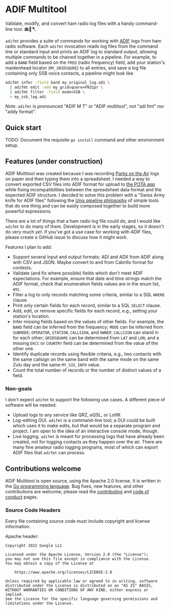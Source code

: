 # ADIF Multitool

Validate, modify, and convert ham radio log files with a handy command-line
tool. 📻🌳🪓

`adifmt` provides a suite of commands for working with [ADIF](https://adif.org/)
logs from ham radio software. Each `adifmt` invocation reads log files from the
command line or standard input and prints an ADIF log to standard output,
allowing multiple commands to be chained together in a pipeline. For example, to
add a `BAND` field based on the `FREQ` (radio frequency) field, add your
station's maidenhead locator (`MY_GRIDSQURE`) to all entries, and save a log
file containing only SSB voice contacts, a pipeline might look like

```sh
adifmt infer -field band my_original_log.adi \
  | adifmt edit -add my_gridsquare=FN31pr \
  | adifmt filter -field mode=SSB \
  > my_ssb_log.adi
```

*Note*: `adifmt` is pronounced "ADIF M T" or "ADIF multitool", not "adi fmt" nor
"addy format".

## Quick start

TODO: Document the requisite `go install` command and other environment setup.

## Features (under construction)

ADIF Multitool was created because I was recording
[Parks on the Air](https://parksontheair.com/) logs on paper and then typing
them into a spreadsheet. I needed a way to convert exported CSV files into ADIF
format for upload to [the POTA app](https://pota.app/) while fixing
incompatibilities between the spreadsheet data format and the expected ADIF
structure. I decided to solve this problem with a "Swiss Army knife for ADIF
files" following the
[Unix pipeline philosophy](https://en.wikipedia.org/wiki/Pipeline_\(Unix\)) of
simple tools that do one thing and can be easily composed together to build more
powerful expressions.

There are a lot of things that a ham radio log file could do, and I would like
`adifmt` to do many of them. Development is in the early stages, so it doesn't
do very much *yet*. If you've got a use case for working with ADIF files, please
create a GitHub issue to discuss how it might work.

Features I plan to add:

*   Support several input and output formats: ADI and ADX from ADIF along with
    CSV and JSON. Maybe convert to and from Cabrillo format for contests.
*   Validate (and fix where possible) fields which don't meet ADIF expectations.
    For example, ensure that date and time strings match the ADIF format, check
    that enumeration fields values are in the enum list, etc.
*   Filter a log to only records matching some criteria, similar to a SQL
    `WHERE` clause.
*   Print only certain fields for each record, similar to a SQL `SELECT` clause.
*   Add, edit, or remove specific fields for each record, e.g., setting your
    station's location.
*   Infer missing fields based on the values of other fields. For example, the
    `BAND` field can be inferred from the frequency; `MODE` can be inferred from
    `SUBMODE`; `OPERATOR`, `STATION_CALLSIGN`, and `OWNER_CALLSIGN` can stand in
    for each other; `GRIDSQUARE` can be determined from `LAT` and `LON`; and a
    missing `DXCC` or `COUNTRY` field can be determined from the value of the
    other one.
*   Identify duplicate records using flexible criteria, e.g., two contacts with
    the same callsign on the same band with the same mode on the same Zulu day
    and the same `MY_SIG_INFO` value.
*   Count the total number of records or the number of distinct values of a
    field.

### Non-goals

I don't expect `adifmt` to support the following use cases. A different piece of
software will be needed.

*   Upload logs to any service like QRZ, eQSL, or LotW.
*   Log-editing GUI. `adifmt` is a command-line tool; a GUI could be built which
    uses it to make edits, but that would be a separate program and project. I
    am open to the idea of an interactive console mode, though.
*   Live logging. `adifmt` is meant for processing logs that have already been
    created, not for logging contacts as they happen over the air. There are
    many fine amateur radio logging programs, most of which can export ADIF
    files that `adifmt` can process.

## Contributions welcome

ADIF Multitool is open source, using the Apache 2.0 license. It is written in
the [Go programming language](https://go.dev/). Bug fixes, new features, and
other contributions are welcome; please read the [contributing](CONTRIBUTING.md)
and [code of conduct](CODE_OF_CONDUCT.md) pages.

### Source Code Headers

Every file containing source code must include copyright and license
information.

Apache header:

```
Copyright 2022 Google LLC

Licensed under the Apache License, Version 2.0 (the "License");
you may not use this file except in compliance with the License.
You may obtain a copy of the License at

    https://www.apache.org/licenses/LICENSE-2.0

Unless required by applicable law or agreed to in writing, software
distributed under the License is distributed on an "AS IS" BASIS,
WITHOUT WARRANTIES OR CONDITIONS OF ANY KIND, either express or implied.
See the License for the specific language governing permissions and
limitations under the License.
```
